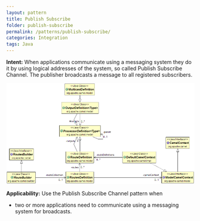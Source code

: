 ```yaml
---
layout: pattern
title: Publish Subscribe
folder: publish-subscribe
permalink: /patterns/publish-subscribe/
categories: Integration
tags: Java
---
```


**Intent:** When applications communicate using a messaging system they do it by using logical addresses
of the system, so called Publish Subscribe Channel. The publisher broadcasts a message to all registered subscribers.

![alt text](./etc/publish-subscribe.png "Publish Subscribe Channel")

**Applicability:** Use the Publish Subscribe Channel pattern when

* two or more applications need to communicate using a messaging system for broadcasts.
